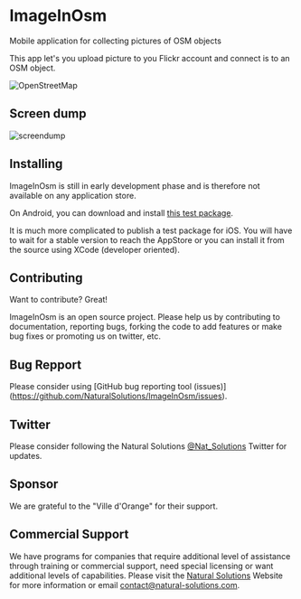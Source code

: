 ImageInOsm
==========

Mobile application for collecting pictures of OSM objects

This app let's you upload picture to you Flickr account and connect is to an OSM object.

![OpenStreetMap](http://blog.lambert.free.fr/images/openstreetmap.jpg)

Screen dump
----------

![screendump](https://raw.github.com/NaturalSolutions/ImageInOsm/master/docs/ImageInOsm.png)

Installing
----------

ImageInOsm is still in early development phase and is therefore not available on any application store.

On Android, you can download and install [this test package](http://depot.natural-solutions.eu/ImageInOsm/ImageInOsm.apk).

It is much more complicated to publish a test package for iOS. You will have to wait for a stable version to reach the AppStore or you can install it from the source using XCode (developer oriented).

Contributing
------------

Want to contribute? Great!

ImageInOsm is an open source project. Please help us by contributing to documentation, reporting bugs, forking the code to add features or make bug fixes or promoting us on twitter, etc.

Bug Repport
-----------

Please consider using [GitHub bug reporting tool (issues)] (https://github.com/NaturalSolutions/ImageInOsm/issues).

Twitter
-------

Please consider following the Natural Solutions [@Nat_Solutions](https://twitter.com/Nat_Solutions) Twitter  for updates.

Sponsor
-------

We are grateful to the "Ville d'Orange"  for their support.

Commercial Support
------------------

We have programs for companies that require additional level of assistance through training or commercial support, need special licensing or want additional levels of capabilities. Please visit the  [Natural Solutions](http://www.natural-solutions.eu/) Website for more information  or email contact@natural-solutions.com.
